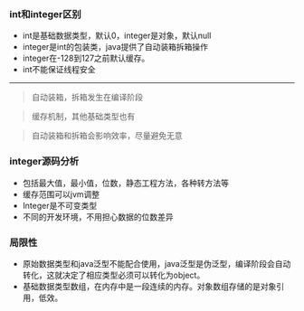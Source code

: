 ### int和integer区别
- int是基础数据类型，默认0，integer是对象，默认null
- integer是int的包装类，java提供了自动装箱拆箱操作
- integer在-128到127之前默认缓存。
- int不能保证线程安全

---

> 自动装箱，拆箱发生在编译阶段

> 缓存机制，其他基础类型也有

> 自动装箱和拆箱会影响效率，尽量避免无意


### integer源码分析
- 包括最大值，最小值，位数，静态工程方法，各种转方法等
- 缓存范围可以jvm调整
- Integer是不可变类型
- 不同的开发环境，不用担心数据的位数差异



### 局限性

- 原始数据类型和java泛型不能配合使用，java泛型是伪泛型，编译阶段会自动转化，这就决定了相应类型必须可以转化为object。
- 基础数据类型数组，在内存中是一段连续的内存。对象数组存储的是对象引用，低效。
